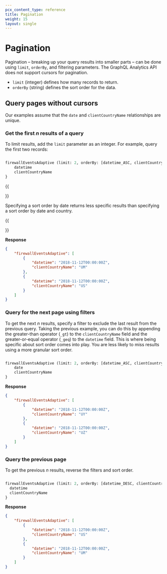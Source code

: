 ```yaml
---
pcx_content_type: reference
title: Pagination
weight: 15
layout: single
---
```


# Pagination

Pagination – breaking up your query results into smaller parts – can be done using `limit`, `orderBy`, and filtering parameters. The GraphQL Analytics API does not support cursors for pagination.

- `limit` (integer) defines how many records to return.
- `orderBy` (string) defines the sort order for the data.

## Query pages without cursors

Our examples assume that the `date` and `clientCountryName` relationships are unique.

### Get the first _n_ results of a query

To limit results, add the `limit` parameter as an integer. For example, query the first two records:

```graphql

firewallEventsAdaptive (limit: 2, orderBy: [datetime_ASC, clientCountryName_ASC]) {
    datetime
    clientCountryName
}
```

{{<Aside type="note" header="Note">}}

Specifying a sort order by date returns less specific results than specifying a sort order by date and country.

{{</Aside>}}

**Response**

```json
{
	"firewallEventsAdaptive": [
		{
			"datetime": "2018-11-12T00:00:00Z",
			"clientCountryName": "UM"
		},
		{
			"datetime": "2018-11-12T00:00:00Z",
			"clientCountryName": "US"
		}
	]
}
```

### Query for the next page using filters

To get the next _n_ results, specify a filter to exclude the last result from the previous query. Taking the previous example, you can do this by appending the greater-than operator (`_gt`) to the `clientCountryName` field and the greater-or-equal operator (`_geq`) to the `datetime` field. This is where being specific about sort order comes into play. You are less likely to miss results using a more granular sort order.

```graphql

firewallEventsAdaptive (limit: 2, orderBy: [datetime_ASC, clientCountryName_ASC], filter: {date_geq: "2018-11-12T00:00:00Z", clientCounterName_gt: "US"}) {
    date
    clientCountryName
}
```

**Response**

```json
{
	"firewallEventsAdaptive": [
		{
			"datetime": "2018-11-12T00:00:00Z",
			"clientCountryName": "UY"
		},
		{
			"datetime": "2018-11-12T00:00:00Z",
			"clientCountryName": "UZ"
		}
	]
}
```

### Query the previous page

To get the previous _n_ results, reverse the filters and sort order.

```graphql

firewallEventsAdaptive (limit: 2, orderBy: [datetime_DESC, clientCountryName_DESC, filter: {date_leq: "2018-11-12T00:00:00Z", clientCountryName_lt: "UY"}]) {
  datetime
  clientCountryName
}
```

**Response**

```json
{
	"firewallEventsAdaptive": [
		{
			"datetime": "2018-11-12T00:00:00Z",
			"clientCountryName": "US"
		},
		{
			"datetime": "2018-11-12T00:00:00Z",
			"clientCountryName": "UM"
		}
	]
}
```
